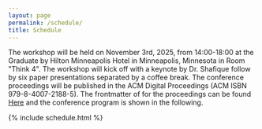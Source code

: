 ```yaml
---
layout: page
permalink: /schedule/
title: Schedule
---
```



The workshop will be held on November 3rd, 2025, from 14:00-18:00 at the Graduate by Hilton Minneapolis Hotel in Minneapolis, Minnesota in Room "Think 4". The workshop will kick off with a keynote by Dr. Shafique follow by six paper presentations separated by a coffee break. The conference proceedings will be published in the ACM Digital Proceedings (ACM ISBN 979-8-4007-2188-5). The frontmatter of for the proceedings can be found [Here](../assets/papers/Frontmatter_UMFM.pdf) and the conference program is shown in the following. 

{% include schedule.html %}
